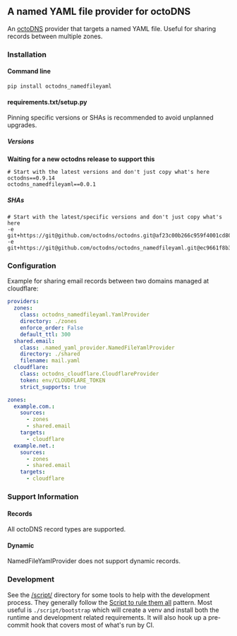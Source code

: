 ## A named YAML file provider for octoDNS

An [octoDNS](https://github.com/octodns/octodns/) provider that targets a named YAML file.
Useful for sharing records between multiple zones.

### Installation

#### Command line

```
pip install octodns_namedfileyaml
```

#### requirements.txt/setup.py

Pinning specific versions or SHAs is recommended to avoid unplanned upgrades.

##### Versions

**Waiting for a new octodns release to support this**

```
# Start with the latest versions and don't just copy what's here
octodns==0.9.14
octodns_namedfileyaml==0.0.1
```

##### SHAs

```
# Start with the latest/specific versions and don't just copy what's here
-e git+https://git@github.com/octodns/octodns.git@af23c00b266c959f4001cd809b04511128a5602b#egg=octodns
-e git+https://git@github.com/octodns/octodns_namedfileyaml.git@ec9661f8b335241ae4746eea467a8509205e6a30#egg=octodns_namedfileyaml
```

### Configuration

Example for sharing email records between two domains managed at cloudflare:

```yaml
providers:
  zones:
    class: octodns_namedfileyaml.YamlProvider
    directory: ./zones
    enforce_order: False
    default_ttl: 300
  shared.email:
    class: .named_yaml_provider.NamedFileYamlProvider
    directory: ./shared
    filename: mail.yaml
  cloudflare:
    class: octodns_cloudflare.CloudflareProvider
    token: env/CLOUDFLARE_TOKEN
    strict_supports: true

zones:
  example.com.:
    sources:
      - zones
      - shared.email
    targets:
      - cloudflare
  example.net.:
    sources:
      - zones
      - shared.email
    targets:
      - cloudflare
```

### Support Information

#### Records

All octoDNS record types are supported.

#### Dynamic

NamedFileYamlProvider does not support dynamic records.

### Development

See the [/script/](/script/) directory for some tools to help with the development process. They generally follow the [Script to rule them all](https://github.com/github/scripts-to-rule-them-all) pattern. Most useful is `./script/bootstrap` which will create a venv and install both the runtime and development related requirements. It will also hook up a pre-commit hook that covers most of what's run by CI.
